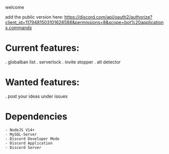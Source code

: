welcome



add the public version here: https://discord.com/api/oauth2/authorize?client_id=1179481503101628588&permissions=8&scope=bot%20applications.commands

# Current features:
. globalban list
. serverlock
. invite stopper
. alt detector


# Wanted features:
. post your ideas under issues 


# Dependencies

```
- NodeJS V14+
- MySQL-Server
- Discord Developer Mode
- Discord Application
- Discord Server
```

